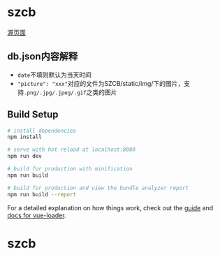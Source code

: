 # szcb

[源页面](https://a.xiumi.us/board/v5/2QREi/99016015?from=singlemessage&isappinstalled=0)

## db.json内容解释
- `date`不填则默认为当天时间
- `"picture": "xxx"`对应的文件为SZCB/static/img/下的图片，支持`.png/.jpg/.jpeg/.gif`之类的图片
## Build Setup

``` bash
# install dependencies
npm install

# serve with hot reload at localhost:8080
npm run dev

# build for production with minification
npm run build

# build for production and view the bundle analyzer report
npm run build --report
```

For a detailed explanation on how things work, check out the [guide](http://vuejs-templates.github.io/webpack/) and [docs for vue-loader](http://vuejs.github.io/vue-loader).
# szcb
